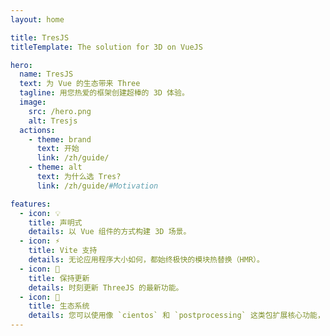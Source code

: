```yaml
---
layout: home

title: TresJS
titleTemplate: The solution for 3D on VueJS

hero:
  name: TresJS
  text: 为 Vue 的生态带来 Three
  tagline: 用您热爱的框架创建超棒的 3D 体验。
  image:
    src: /hero.png
    alt: Tresjs
  actions:
    - theme: brand
      text: 开始
      link: /zh/guide/
    - theme: alt
      text: 为什么选 Tres?
      link: /zh/guide/#Motivation

features:
  - icon: 💡
    title: 声明式
    details: 以 Vue 组件的方式构建 3D 场景。
  - icon: ⚡️
    title: Vite 支持
    details: 无论应用程序大小如何，都始终极快的模块热替换（HMR）。
  - icon: 🥰
    title: 保持更新
    details: 时刻更新 ThreeJS 的最新功能。
  - icon: 🌳
    title: 生态系统
    details: 您可以使用像 `cientos` 和 `postprocessing` 这类包扩展核心功能，当然也支持您自己的包。
---
```


